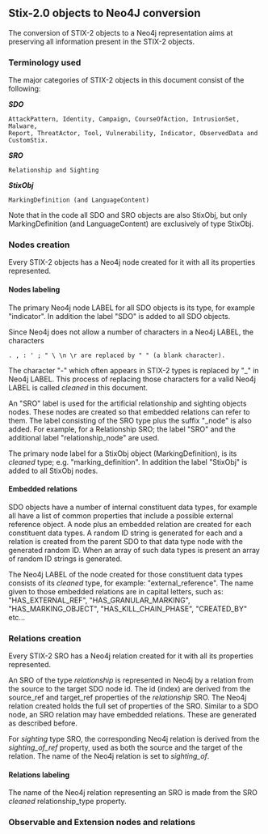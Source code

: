 ## Stix-2.0 objects to Neo4J conversion

The conversion of STIX-2 objects to a Neo4j representation aims at 
preserving all information present in the STIX-2 objects.

### Terminology used 

The major categories of STIX-2 objects in this document consist of the following:

***SDO***

    AttackPattern, Identity, Campaign, CourseOfAction, IntrusionSet, Malware, 
    Report, ThreatActor, Tool, Vulnerability, Indicator, ObservedData and CustomStix.

***SRO***

    Relationship and Sighting

***StixObj*** 

    MarkingDefinition (and LanguageContent)

Note that in the code all SDO and SRO objects are also StixObj, but only MarkingDefinition (and LanguageContent) 
are exclusively of type StixObj.

### Nodes creation

Every STIX-2 objects has a Neo4j node created for it with all its properties represented.


#### Nodes labeling

The primary Neo4j node LABEL for all SDO objects is its type, for example "indicator".
In addition the label "SDO" is added to all SDO objects.

Since Neo4j does not allow a number of
characters in a Neo4j LABEL, the characters
 
    . , : ' ; " \ \n \r are replaced by " " (a blank character).
    
The character "-" which often appears in STIX-2 types is replaced by "_" in Neo4j LABEL.
This process of replacing those characters for a valid Neo4j LABEL is called *cleaned* in this document.

An "SRO" label is used for the artificial relationship and sighting objects nodes.
These nodes are created so that embedded relations can refer to them.
The label consisting of the SRO type plus the suffix "_node" is also added.
For example, for a Relationship SRO; the label "SRO" and the additional label "relationship_node" are used.

The primary node label for a StixObj object (MarkingDefinition), is its *cleaned* type; e.g. "marking_definition".
In addition the label "StixObj" is added to all StixObj nodes.

#### Embedded relations

SDO objects have a number of internal constituent data types, for example all have a list of
common properties that include a possible external reference object. 
A node plus an embedded relation are
created for each constituent data types. A random ID string is generated
for each and a relation is created from the parent
SDO to that data type node with the generated random ID. When an array of such data types is present
an array of random ID strings is generated. 

The Neo4j LABEL of the node created for those constituent data types consists of its *cleaned* type,
for example: "external_reference". The name given to those embedded relations are in capital letters, such as: "HAS_EXTERNAL_REF",
"HAS_GRANULAR_MARKING", "HAS_MARKING_OBJECT", "HAS_KILL_CHAIN_PHASE", "CREATED_BY" etc...

### Relations creation

Every STIX-2 SRO has a Neo4j relation created for it with all its properties represented.

An SRO of the type *relationship* is represented in Neo4j by a relation from the source to the target SDO 
node id. The id (index) are derived from the source_ref and target_ref properties of the *relationship* SRO. 
The Neo4j relation created holds the full set of properties of the SRO.
Similar to a SDO node, an SRO relation may have embedded relations. These are 
generated as described before.

For *sighting* type SRO, the corresponding Neo4j relation is derived from the *sighting_of_ref* property, 
used as both the source and the target of the relation. The name of the Neo4j relation is set to *sighting_of*.

#### Relations labeling

The name of the Neo4j relation representing an SRO is made from the SRO *cleaned* relationship_type property.


### Observable and Extension nodes and relations
